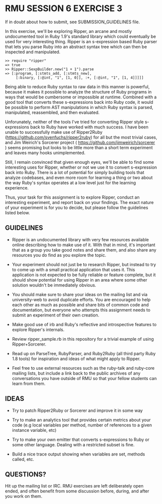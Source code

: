 # RMU SESSION 6 EXERCISE 3

If in doubt about how to submit, see SUBMISSION_GUIDELINES file.

In this exercise, we'll be exploring Ripper, an arcane and 
mostly undocumented tool in Ruby 1.9's standard library which 
could eventually be used for very interesting thing. Ripper is an
s-expression based Ruby parser that lets you parse Ruby into an
abstract syntax tree which can then be inspected and manipulated. 

    >> require "ripper"
    => true
    >> Ripper::SexpBuilder.new("1 + 1").parse
    => [:program, [:stmts_add, [:stmts_new], 
         [:binary, [:@int, "1", [1, 0]], :+, [:@int, "1", [1, 4]]]]]

Being able to reduce Ruby syntax to raw data in this manner is
powerful, because it makes it possible to analyze the structure
of Ruby programs in ways that would be cumbersome or impossible
at runtime. Combined with a good tool that converts these 
s-expressions back into Ruby code, it would be possible to 
perform AST manipulations in which Ruby syntax is parsed, 
manipulated, reassembled, and then evaluated. 

Unforunately, neither of the tools I've tried for converting 
Ripper style s-expressions back to Ruby have worked with much
success. I have been unable to successfully make use of 
Ripper2Ruby (https://github.com/svenfuchs/ripper2ruby) for all
but the most trivial cases, and Jim Weirich's Sorcerer project
( https://github.com/jimweirich/sorcerer ) seems promising but 
looks to be little more than a short term experiment and 
leaves many hooks unimplemented.

Still, I remain convinced that given enough eyes, we'll be able
to find some interesting uses for Ripper, whether or not we use
it to convert s-expression back into Ruby. There is a lot of
potential for simply building tools that analyze codebases,
and even more room for learning a thing or two about the way
Ruby's syntax operates at a low level just for the learning 
experience.

Thus, your task for this assignment is to explore Ripper, conduct
an interesting experiment, and report back on your findings. The
exact nature of your experiment is for you to decide, but please
follow the guidelines listed below.

## GUIDELINES

* Ripper is an undocumented library with very few resources
  available online describing how to make use of it. With that in
  mind, it's important that as a group you take good notes and
  share them, and also share any resources you do find as you
  explore the topic.

* Your experiment should not just be to research Ripper, but
  instead to try to come up with a small practical application
  that uses it. This application is not expected to be fully
  reliable or feature complete, but it should show potential
  for using Ripper in an area where some other solution wouldn't
  be immediately obvious.

* You should make sure to share your ideas on the mailing list
  and via university-web to avoid duplicate efforts. You are
  encouraged to help each other as much as possible and share
  bits of common code and documentation, but everyone who attempts
  this assignment needs to submit an experiment of their own
  creation.

* Make good use of irb and Ruby's reflective and introspective
  features to explore Ripper's internals.

* Review ripper_sample.rb in this repository for a trivial example 
  of using Ripper+Sorcerer.

* Read up on ParseTree, RubyParser, and Ruby2Ruby 
  (all third party Ruby 1.8 tools) for inspiration and ideas of
  what might apply to Ripper.

* Feel free to use external resources such as the ruby-talk
  and ruby-core mailing lists, but include a link back to the
  public archives of any conversations you have outside of
  RMU so that your fellow students can learn from them.

## IDEAS

* Try to patch Ripper2Ruby or Sorcerer and improve it in some way

* Try to make an analytics tool that provides certain metrics about
  your code (e.g local variables per method, number of references to
                 a given instance variable, etc)

* Try to make your own emitter that converts s-expressions to Ruby
  or some other language. Dealing with a restricted subset is fine.

* Build a nice trace output showing when variables are set, methods
  called, etc.

## QUESTIONS?

Hit up the mailing list or IRC. RMU exercises are left deliberately open ended,
and often benefit from some discussion before, during, and after you work on
them.
